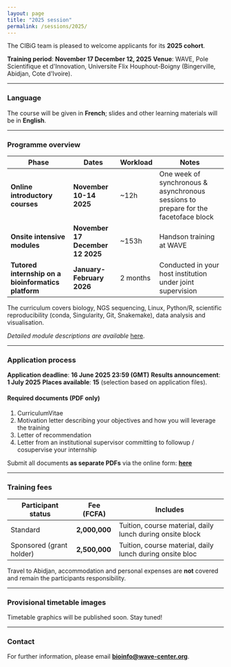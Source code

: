```yaml
---
layout: page
title: "2025 session"
permalink: /sessions/2025/
---
```


The CIBiG team is pleased to welcome applicants for its **2025 cohort**.

 **Training period**: **November 17 December 12, 2025**
 **Venue**: WAVE, Pole Scientifique et d'Innovation, Universite Flix Houphout-Boigny (Bingerville, Abidjan, Cote d'Ivoire).

---

### Language

The course will be given in **French**; slides and other learning materials will be in **English**.

---

### Programme overview

| Phase                                                   | Dates                              | Workload | Notes                                                                                 |
| ------------------------------------------------------- | ---------------------------------- | -------- | ------------------------------------------------------------------------------------- |
|  **Online introductory courses**                   | **November 10-14 2025**            | \~12h   | One week of synchronous & asynchronous sessions to prepare for the facetoface block |
|  **Onsite intensive modules**                        | **November 17 December 12 2025** | \~153h  | Handson training at WAVE                                                             |
|  **Tutored internship on a bioinformatics platform** | **January-February 2026**        | 2 months | Conducted in your host institution under joint supervision                            |

The curriculum covers biology, NGS sequencing, Linux, Python/R, scientific reproducibility (conda, Singularity, Git, Snakemake), data analysis and visualisation.

*Detailed module descriptions are available*  [here](https://cibig-wave.github.io/01-description.html).

---

### Application process

**Application deadline**: **16 June 2025  23:59 (GMT)**
**Results announcement**: **1 July 2025**
**Places available**: **15** (selection based on application files).

#### Required documents (PDF **only**)

1. CurriculumVitae
2. Motivation letter describing your objectives and how you will leverage the training
3. Letter of recommendation
4. Letter from an institutional supervisor committing to followup / cosupervise your internship

Submit all documents **as separate PDFs** via the online form:
 **[here](https://forms.gle/yT49tcERiHjhqUEp8)**

---

### Training fees

| Participant status       | Fee (FCFA)    | Includes                                                   |
| ------------------------ | ------------- | ---------------------------------------------------------- |
| Standard                 | **2,000,000** | Tuition, course material, daily lunch during onsite block |
| Sponsored (grant holder) | **2,500,000** | Tuition, course material, daily lunch during onsite bloc   |

Travel to Abidjan, accommodation and personal expenses are **not** covered and remain the participants responsibility.

---

### Provisional timetable images

Timetable graphics will be published soon. Stay tuned!

<!-- Uncomment and replace when available
![Week1](/assets/img/timetable-week1.png)
![Week2](/assets/img/timetable-week2.png)
![Week3](/assets/img/timetable-week3.png)
![Week4](/assets/img/timetable-week4.png)
-->

---

### Contact

For further information, please email **[bioinfo@wave-center.org](mailto:bioinfo@wave-center.org)**.

